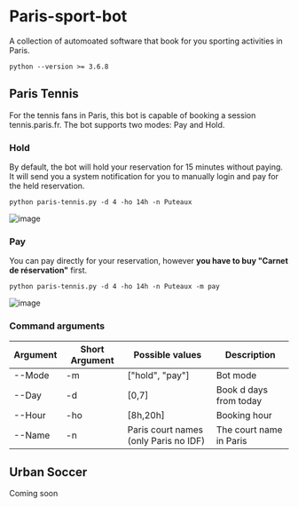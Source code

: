# Paris-sport-bot
A collection of automoated software that book for you sporting activities in Paris.

`python --version >= 3.6.8`


## Paris Tennis

For the tennis fans in Paris, this bot is capable of booking a session tennis.paris.fr. The bot supports two modes: Pay and Hold. 

### Hold

By default, the bot will hold your reservation for 15 minutes without paying. It will send you a system notification for you to manually login and pay for the held reservation.

`python paris-tennis.py -d 4 -ho 14h -n Puteaux`

![image](https://user-images.githubusercontent.com/19507493/203551259-17fb4365-25e4-4d4b-9a7e-f61fbefe30db.png)


### Pay

You can pay directly for your reservation, however **you have to buy "Carnet de réservation"** first.

`python paris-tennis.py -d 4 -ho 14h -n Puteaux -m pay`

![image](https://user-images.githubusercontent.com/19507493/203551803-648b3842-111d-49e8-958e-75dec507001b.png)


### Command arguments

| Argument  | Short Argument | Possible values | Description |
| ------------- | ------------- | ------------- | ------------- |
| --Mode  | -m  | ["hold", "pay"]  | Bot mode  |
| --Day  | -d  | [0,7]  | Book d days from today  |
| --Hour  | -ho  | [8h,20h]  | Booking hour  |
| --Name  | -n  | Paris court names (only Paris no IDF)  | The court name in Paris  |

## Urban Soccer 

Coming soon
